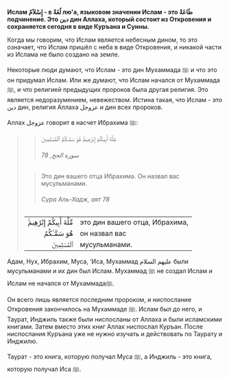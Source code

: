 **Ислам إِسْلاَمٌ - в لُغَةٌ лю'а, языковом значении Ислам - это طَاعَةٌ подчинение. Это دين дин
Аллаха, который состоит из Откровения и сохраняется сегодня в виде
Куръана и Сунны.**

Когда мы говорим, что Ислам является небесным дином, то это означает,
что Ислам пришёл с неба в виде Откровения, и никакой части из Ислама не
было создано на земле. 

Некоторые люди думают, что Ислам - это дин Мухаммада ﷺ и что это он
придумал Ислам. Или же думают, что Ислам начался от Мухаммада ﷺ, и что
религией предыдущих пророков была другая религия. Это является
недоразумением, невежеством. Истина такая, что Ислам - это دين дин,
религия Аллаха عزوجل и дин всех пророков.

Аллах عزوجل говорит в насчет Ибрахима ﷺ:

>> مِّلَّةَ أَبِيكُمْ إِبْرَٰهِيمَ‌ۚ هُوَ سَمَّـٰكُمُ ٱلْمُسْلِمِينَ
>>
>> ###### سورة الحج, 78
>
>> Это дин вашего отца Ибрахима. Он назвал вас мусульманами.
>>
>> ###### Сура Аль-Хадж, аят 78
>
> |                 |                   |
> | --------------: | :---------------- |
> | مِّلَّةَ أَبِيكُمْ إِبْرَٰهِيمَ‌ۚ | это дин вашего отца, Ибрахима, |
> | هُوَ سَمَّـٰكُمُ | он назвал вас |
> | ٱلْمُسْلِمِينَ | мусульманами. |


Адам, Нух, Ибрахим, Муса, ‘Иса, Мухаммад عليهم السلام были мусульманами
и их дин был Ислам. Мухаммад ﷺ не создал Ислам и Ислам не начался от
Мухаммадаﷺ.

Он всего лишь является последним пророком, и ниспослание Откровения
закончилось на Мухаммаде ﷺ. Ислам был до него, и Таурат, Инджиль также
были ниспосланы от Аллаха и были исламскими книгами. Затем вместо этих
книг Аллах ниспослал Куръан. После ниспослания Куръана уже не нужно
изучать и действовать по Таурату и Инджилю. 

Таурат - это книга, которую получал Муса ﷺ, а Инджиль - это книга,
которую получал Иса ﷺ.